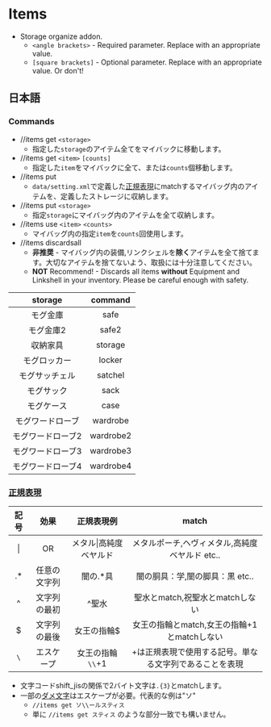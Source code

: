 # Items
- Storage organize addon.
    - `<angle brackets>` - Required parameter. Replace with an appropriate value.
    - `[square brackets]` - Optional parameter. Replace with an appropriate value. Or don't!

## 日本語
### Commands
- //items get `<storage>`
    - 指定した`storage`のアイテム全てをマイバックに移動します。
- //items get `<item>` `[counts]`
    - 指定した`item`をマイバックに全て、または`counts`個移動します。
- //items put
    - `data/setting.xml`で定義した[正規表現]にmatchするマイバッグ内のアイテムを、定義したストレージに収納します。
- //items put `<storage>`
	- 指定`storage`にマイバッグ内のアイテムを全て収納します。
- //items use `<item>` `<counts>`
  - マイバッグ内の指定`item`を`counts`回使用します。
- //items discardsall
  - **非推奨** - マイバッグ内の装備,リンクシェルを**除く**アイテムを全て捨てます。大切なアイテムを捨てないよう、取扱には十分注意してください。
  - **NOT** Recommend! - Discards all items **without** Equipment and Linkshell in your inventory. Please be careful enough with safety.

|storage|command|
|:-:|:-:|
|モグ金庫|safe|
|モグ金庫2|safe2|
|収納家具|storage|
|モグロッカー|locker|
|モグサッチェル|satchel|
|モグサック|sack|
|モグケース|case|
|モグワードローブ|wardrobe|
|モグワードローブ2|wardrobe2|
|モグワードローブ3|wardrobe3|
|モグワードローブ4|wardrobe4|

### [正規表現]

|記号|効果|正規表現例|match|
|:-:|:-:|:-:|:-:|
|&#124;|OR|メタル&#124;高純度ベヤルド|メタルポーチ,ヘヴィメタル,高純度ベヤルド etc..
|.*|任意の文字列|闇の.*具|闇の胴具：学,闇の脚具：黒 etc..|
|^|文字列の最初|^聖水|聖水とmatch,祝聖水とmatchしない
|$|文字列の最後|女王の指輪$|女王の指輪とmatch,女王の指輪+1とmatchしない|
|`\`|エスケープ|女王の指輪`\\`+1|+は正規表現で使用する記号。単なる文字列であることを表現|

- 文字コードshift_jisの関係で2バイト文字は`.{3}`とmatchします。
- 一部の[ダメ文字](https://sites.google.com/site/fudist/Home/grep/sjis-damemoji-jp)はエスケープが必要。代表的な例は"ソ"
  - `//items get ソ\\ールスティス`
  - 単に `//items get スティス` のような部分一致でも構いません。

[正規表現]:http://www.mnet.ne.jp/~nakama/
